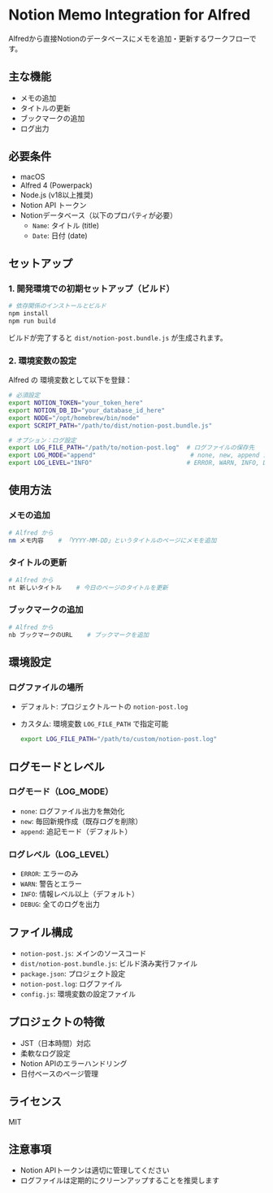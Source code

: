 # Notion Memo Integration for Alfred

Alfredから直接Notionのデータベースにメモを追加・更新するワークフローです。

## 主な機能

- メモの追加
- タイトルの更新
- ブックマークの追加
- ログ出力

## 必要条件

- macOS
- Alfred 4 (Powerpack)
- Node.js (v18以上推奨)
- Notion API トークン
- Notionデータベース（以下のプロパティが必要）
  - `Name`: タイトル (title)
  - `Date`: 日付 (date)

## セットアップ

### 1. 開発環境での初期セットアップ（ビルド）

```bash
# 依存関係のインストールとビルド
npm install
npm run build
```

ビルドが完了すると `dist/notion-post.bundle.js` が生成されます。

### 2. 環境変数の設定

Alfred の 環境変数として以下を登録：

```bash
# 必須設定
export NOTION_TOKEN="your_token_here"
export NOTION_DB_ID="your_database_id_here"
export NODE="/opt/homebrew/bin/node"
export SCRIPT_PATH="/path/to/dist/notion-post.bundle.js"

# オプション：ログ設定
export LOG_FILE_PATH="/path/to/notion-post.log"  # ログファイルの保存先
export LOG_MODE="append"                          # none, new, append から選択
export LOG_LEVEL="INFO"                          # ERROR, WARN, INFO, DEBUG から選択
```

## 使用方法

### メモの追加

```bash
# Alfred から
nm メモ内容    # 「YYYY-MM-DD」というタイトルのページにメモを追加
```

### タイトルの更新

```bash
# Alfred から
nt 新しいタイトル    # 今日のページのタイトルを更新
```

### ブックマークの追加

```bash
# Alfred から
nb ブックマークのURL    # ブックマークを追加
```

## 環境設定

### ログファイルの場所

- デフォルト: プロジェクトルートの `notion-post.log`
- カスタム: 環境変数 `LOG_FILE_PATH` で指定可能

  ```bash
  export LOG_FILE_PATH="/path/to/custom/notion-post.log"
  ```

## ログモードとレベル

### ログモード（LOG_MODE）

- `none`: ログファイル出力を無効化
- `new`: 毎回新規作成（既存ログを削除）
- `append`: 追記モード（デフォルト）

### ログレベル（LOG_LEVEL）

- `ERROR`: エラーのみ
- `WARN`: 警告とエラー
- `INFO`: 情報レベル以上（デフォルト）
- `DEBUG`: 全てのログを出力

## ファイル構成

- `notion-post.js`: メインのソースコード
- `dist/notion-post.bundle.js`: ビルド済み実行ファイル
- `package.json`: プロジェクト設定
- `notion-post.log`: ログファイル
- `config.js`: 環境変数の設定ファイル

## プロジェクトの特徴

- JST（日本時間）対応
- 柔軟なログ設定
- Notion APIのエラーハンドリング
- 日付ベースのページ管理

## ライセンス

MIT

## 注意事項

- Notion APIトークンは適切に管理してください
- ログファイルは定期的にクリーンアップすることを推奨します
